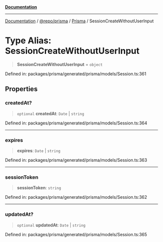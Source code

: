 [**Documentation**](../../../../../README.md)

***

[Documentation](../../../../../README.md) / [@repo/prisma](../../../README.md) / [Prisma](../README.md) / SessionCreateWithoutUserInput

# Type Alias: SessionCreateWithoutUserInput

> **SessionCreateWithoutUserInput** = `object`

Defined in: packages/prisma/generated/prisma/models/Session.ts:361

## Properties

### createdAt?

> `optional` **createdAt**: `Date` \| `string`

Defined in: packages/prisma/generated/prisma/models/Session.ts:364

***

### expires

> **expires**: `Date` \| `string`

Defined in: packages/prisma/generated/prisma/models/Session.ts:363

***

### sessionToken

> **sessionToken**: `string`

Defined in: packages/prisma/generated/prisma/models/Session.ts:362

***

### updatedAt?

> `optional` **updatedAt**: `Date` \| `string`

Defined in: packages/prisma/generated/prisma/models/Session.ts:365
